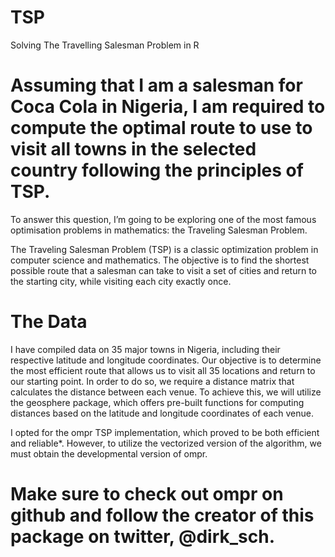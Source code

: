 # TSP
Solving The Travelling Salesman Problem in R

# Assuming that I am a salesman for Coca Cola in Nigeria, I am required to compute the optimal route to use to visit all towns in the selected country following the principles of TSP.

To answer this question, I’m going to be exploring one of the most famous optimisation problems in mathematics: the Traveling Salesman Problem.

The Traveling Salesman Problem (TSP) is a classic optimization problem in computer science and mathematics. 
The objective is to find the shortest possible route that a salesman can take to visit a set of cities and return to the starting city, while visiting each city exactly once.

# The Data
I have compiled data on 35 major towns in Nigeria, including their respective latitude and longitude coordinates. 
Our objective is to determine the most efficient route that allows us to visit all 35 locations and return to our starting point. In order to do so, we require a distance matrix that calculates the distance between each venue.
To achieve this, we will utilize the geosphere package, which offers pre-built functions for computing distances based on the latitude and longitude coordinates of each venue.

I opted for the ompr TSP implementation, which proved to be both efficient and reliable*.
However, to utilize the vectorized version of the algorithm, we must obtain the developmental version of ompr.

# Make sure to check out ompr on github and follow the creator of this package on twitter, @dirk_sch.
